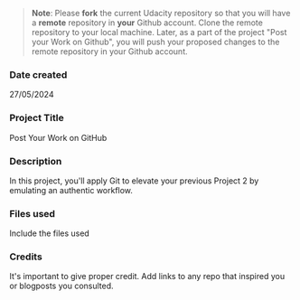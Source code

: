 >**Note**: Please **fork** the current Udacity repository so that you will have a **remote** repository in **your** Github account. Clone the remote repository to your local machine. Later, as a part of the project "Post your Work on Github", you will push your proposed changes to the remote repository in your Github account.

### Date created
27/05/2024

### Project Title
Post Your Work on GitHub

### Description
In this project, you'll apply Git to elevate your previous Project 2 by emulating an authentic workflow.

### Files used
Include the files used

### Credits
It's important to give proper credit. Add links to any repo that inspired you or blogposts you consulted.


